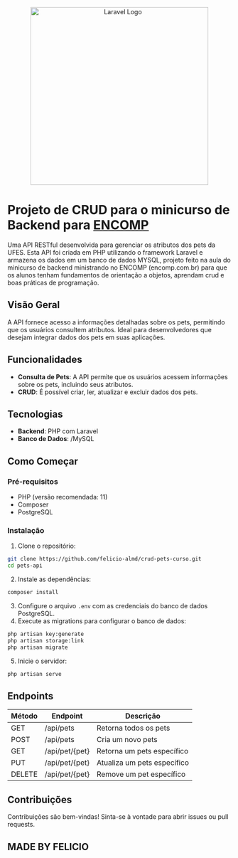 <p align="center"><a href="https://laravel.com" target="_blank"><img src="https://raw.githubusercontent.com/laravel/art/master/logo-lockup/5%20SVG/2%20CMYK/1%20Full%20Color/laravel-logolockup-cmyk-red.svg" width="400" alt="Laravel Logo"></a></p>

# Projeto de CRUD para o minicurso de Backend para [ENCOMP](https://www.encomp.com.br/)

Uma API RESTful desenvolvida para gerenciar os atributos dos pets da UFES. Esta API foi criada em PHP utilizando o framework Laravel e armazena os dados em um banco de dados MYSQL, projeto feito na aula do minicurso de backend ministrando no ENCOMP (encomp.com.br) para que os alunos tenham fundamentos de orientação a objetos, aprendam crud e boas práticas de programação.

## Visão Geral

A API fornece acesso a informações detalhadas sobre os pets, permitindo que os usuários consultem atributos. Ideal para desenvolvedores que desejam integrar dados dos pets em suas aplicações.

## Funcionalidades

- **Consulta de Pets**: A API permite que os usuários acessem informações sobre os pets, incluindo seus atributos.
- **CRUD**: É possível criar, ler, atualizar e excluir dados dos pets.

## Tecnologias

- **Backend**: PHP com Laravel
- **Banco de Dados**: /MySQL

## Como Começar

### Pré-requisitos

- PHP (versão recomendada: 11)
- Composer
- PostgreSQL

### Instalação

1. Clone o repositório:
 ```bash
 git clone https://github.com/felicio-almd/crud-pets-curso.git
 cd pets-api
 ```
2. Instale as dependências:
 ```bash
 composer install
 ```
3. Configure o arquivo `.env` com as credenciais do banco de dados PostgreSQL.
4. Execute as migrations para configurar o banco de dados:
 ```bash
 php artisan key:generate
 php artisan storage:link
 php artisan migrate
 ```
5. Inicie o servidor:
 ```bash
 php artisan serve
 ```

## Endpoints

| Método | Endpoint                | Descrição                     |
|--------|-------------------------|-------------------------------|
| GET    | /api/pets               | Retorna todos os pets         |
| POST   | /api/pets                | Cria um novo pets             |
| GET    | /api/pet/{pet}           | Retorna um pets específico    |
| PUT    | /api/pet/{pet}           | Atualiza um pets específico   |
| DELETE | /api/pet/{pet}           | Remove um pet específico      |

## Contribuições

Contribuições são bem-vindas! Sinta-se à vontade para abrir issues ou pull requests.

## MADE BY FELICIO

